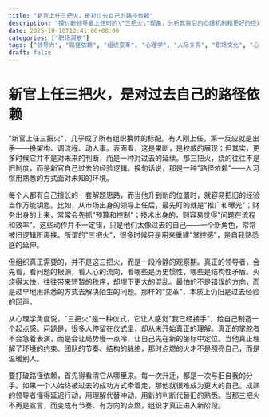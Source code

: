 ```yaml
---
title: "新官上任三把火，是对过去自己的路径依赖"
description: "探讨新领导者上任时的\"三把火\"现象，分析其背后的心理机制和更好的应对方式"
date: 2025-10-10T12:41:00+08:00
categories: ["职场洞察"]
tags: ["领导力", "路径依赖", "组织变革", "心理学", "人际关系", "职场文化", "心理成本", "沟通", "职业发展", "职场关系"]
draft: false
---
```


# 新官上任三把火，是对过去自己的路径依赖

"新官上任三把火"，几乎成了所有组织换帅的标配。有人刚上任，第一反应就是出手——换架构、调流程、动人事。表面看，这是果断，是权威的展现；但其实，更多时候它并不是对未来的判断，而是一种对过去的延续。那三把火，烧的往往不是旧制度，而是新官自己过去的经验逻辑。换句话说，那是一种"路径依赖"——人习惯用熟悉的方式面对未知的环境。

每个人都有自己擅长的一套解题思路，而当他升到新的位置时，就容易把旧的经验当作万能钥匙。比如，从市场出身的领导上任后，最先盯的就是"推广和曝光"；财务出身的上来，常常会先抓"预算和控制"；技术出身的，则容易觉得"问题在流程和效率"。这些动作并不一定错，只是他们太像过去的自己——一个新角色，常常被旧逻辑所裹挟。所谓的"三把火"，很多时候只是用来重建"掌控感"，是自我熟悉感的延伸。

但组织真正需要的，并不是这三把火，而是一段冷静的观察期。真正的领导者，会先看，看问题的根源，看人心的流向，看哪些是历史惯性，哪些是结构性矛盾。火烧得太快，往往带来短暂的秩序，却埋下更大的混乱。最怕的不是错误的方向，而是过早地用熟悉的方式去解决陌生的问题。那样的"变革"，本质上仍旧是过去经验的回声。

从心理学角度说，"三把火"是一种仪式，它让人感觉"我已经接手"，给自己制造一个起点感。问题是，很多人停留在仪式里，却从未开始真正的理解。真正的掌舵者不会急着表演，而是会让局势慢一点冷，让自己先在新的坐标中定位。当他真正理解了环境的约束、团队的节奏、结构的脉络，那时点燃的火才不是照亮自己，而是温暖别人。

要打破路径依赖，首先得看清它从哪里来。每一次升迁，都是一次与旧自我的分手。如果一个人始终被过去的成功方式牵着走，那他就很难成为更大的自己。成熟的领导者懂得延迟行动，用理解代替冲动，用新的判断代替旧的熟悉。当那三把火不再是宣言，而变成有节奏、有方向的点燃，组织才真正进入新阶段。
